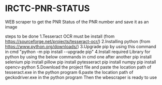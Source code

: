 # IRCTC-PNR-STATUS


WEB scraper to get the PNR Status of the PNR number and save it as an image

steps to be done 
1.Tesseract OCR must be install (from https://sourceforge.net/projects/tesseract-ocr/)
2.Installing python             (from https://www.python.org/downloads/)
3.Upgrade pip by using this command in cmd "python -m pip install --upgrade pip"
4.Install required Library for python by using the below commands in cmd one after another
  pip install selenium 
  pip install pillow
  pip install pytesseract
  pip install numpy 
  pip install opencv-python
5.Download the project file and paste the location path of tesseract.exe in the python program
6.paste the location path of geckodriver.exe in the python program
Then the wbescraper is ready to use
